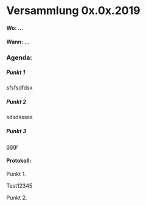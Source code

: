 # Versammlung 0x.0x.2019


####  Wo: ...

####  Wann: ...

### Agenda:

##### Punkt 1
sfsfsdfdsx
##### Punkt 2
sdsdsssss
##### Punkt 3
gggr

#### Protokoll:

Punkt 1.

Test12345

Punkt 2.
<!--stackedit_data:
eyJoaXN0b3J5IjpbLTExOTIxOTcyODIsLTIwNzU3NjU5OTJdfQ
==
-->